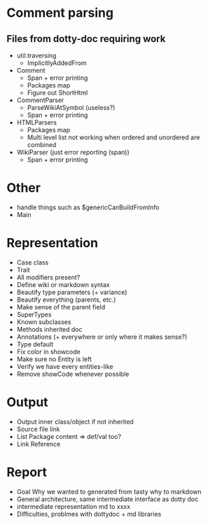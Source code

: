 # Comment parsing
## Files from dotty-doc requiring work
* util.traversing
  * ImplicitlyAddedFrom
* Comment
  * Span + error printing
  * Packages map
  * Figure out ShortHtml
* CommentParser
  * ParseWikiAtSymbol (useless?)
  * Span + error printing
* HTMLParsers
  * Packages map
  * Multi level list not working when ordered and unordered are combined
* WikiParser (just error reporting (span))
  * Span + error printing

# Other
* handle things such as $genericCanBuildFromInfo
* Main

# Representation
* Case class
* Trait
* All modifiers present?
* Define wiki or markdown syntax
* Beautify type parameters (+ variance)
* Beautify everything (parents, etc.)
* Make sense of the parent field
* SuperTypes
* Known subclasses
* Methods inherited doc
* Annotations (+ everywhere or only where it makes sense?)
* Type default
* Fix color in showcode
* Make sure no Entity is left
* Verify we have every entities-like
* Remove showCode whenever possible

# Output
* Output inner class/object if not inherited
* Source file link
* List Package content => def/val too?
* Link Reference

# Report
* Goal Why we wanted to generated from tasty why to markdown
* General architecture, same intermediate interface as dotty doc
* intermediate representation md to xxxx
* Difficulties, problmes with dottydoc + md libraries